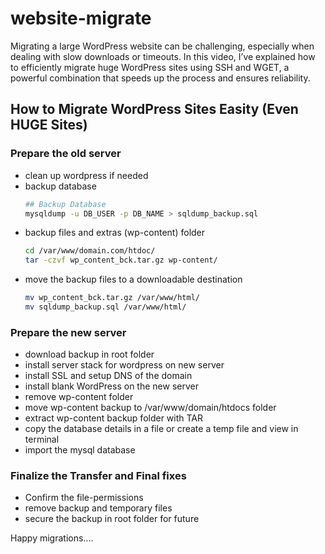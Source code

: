 # website-migrate
Migrating a large WordPress website can be challenging, especially when dealing with slow downloads or timeouts. 
In this video, I’ve explained how to efficiently migrate huge WordPress sites using SSH and WGET, a powerful combination that speeds up the process and ensures reliability.

## How to Migrate WordPress Sites Easity (Even HUGE Sites)

### Prepare the old server
- clean up wordpress if needed
- backup database
   ```bash
   ## Backup Database
   mysqldump -u DB_USER -p DB_NAME > sqldump_backup.sql
   ```
- backup files and extras (wp-content) folder
   ```bash
   cd /var/www/domain.com/htdoc/
   tar -czvf wp_content_bck.tar.gz wp-content/
   ```
- move the backup files to a downloadable destination
   ```bash
   mv wp_content_bck.tar.gz /var/www/html/
   mv sqldump_backup.sql /var/www/html/
   ```

### Prepare the new server
- download backup in root folder
- install server stack for wordpress on new server
- install SSL and setup DNS of the domain
- install blank WordPress on the new server
- remove wp-content folder
- move wp-content backup to /var/www/domain/htdocs folder
- extract wp-content backup folder with TAR
- copy the database details in a file or create a temp file and view in terminal
- import the mysql database

### Finalize the Transfer and Final fixes

- Confirm the file-permissions
- remove backup and temporary files
- secure the backup in root folder for future

Happy migrations....
